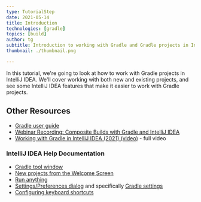 ```yaml
---
type: TutorialStep
date: 2021-05-14
title: Introduction
technologies: [gradle]
topics: [build]
author: tg
subtitle: Introduction to working with Gradle and Gradle projects in IntelliJ IDEA
thumbnail: ./thumbnail.png

---
```


In this tutorial, we're going to look at how to work with Gradle projects in IntelliJ IDEA. We'll cover working with both new and existing projects, and see some IntelliJ IDEA features that make it easier to work with Gradle projects.

## Other Resources
- [Gradle user guide](https://docs.gradle.org/current/userguide/userguide.html)
- [Webinar Recording: Composite Builds with Gradle and IntelliJ IDEA](https://blog.jetbrains.com/idea/2017/03/webinar-recording-composite-builds-with-gradle/)
- [Working with Gradle in IntelliJ IDEA (2021) (video)](https://youtu.be/6V6G3RyxEMk) - full video
 
### IntelliJ IDEA Help Documentation
 - [Gradle tool window](https://www.jetbrains.com/help/idea/jetgradle-tool-window.html)
 - [New projects from the Welcome Screen](https://www.jetbrains.com/help/idea/new-project-wizard.html)
 - [Run anything](https://www.jetbrains.com/help/idea/running-anything.html) 
 - [Settings/Preferences dialog](https://www.jetbrains.com/help/idea/settings-preferences-dialog.html) and specifically [Gradle settings](https://www.jetbrains.com/help/idea/gradle-settings.html)
 - [Configuring keyboard shortcuts](https://www.jetbrains.com/help/idea/configuring-keyboard-and-mouse-shortcuts.html#add-keyboard-shortcut)

